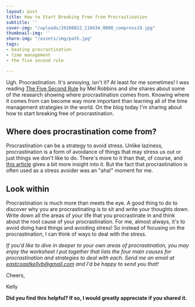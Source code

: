 ```yaml
---
layout: post
title: How to Start Breaking Free from Procrastination
subtitle: ''
cover-img: "/uploads/20200822_110434_0000_compress19.jpg"
thumbnail-img: ''
share-img: "/assets/img/path.jpg"
tags:
- beating procrastination
- time management
- the five second rule

---
```

Ugh. Procrastination. It's annoying, isn't it? At least for me sometimes! I was reading [The Five Second Rule](https://amzn.to/3iXKRwR) by Mel Robbins and she shares about some of the research showing where procrastination comes from. Knowing where it comes from can become way more important than learning all of the time management strategies in the world. On the blog today I'm sharing about how to start breaking free of procrastination.

## Where does procrastination come from?

Procrastination can be a strategy to avoid stress. Unlike laziness, procrastination is a form of avoidance of things that may stress us out or just things we don't like to do. There's more to it than that, of course, and [this article](https://www.nytimes.com/2019/03/25/smarter-living/why-you-procrastinate-it-has-nothing-to-do-with-self-control.html) gives a bit more insight into it. But the fact that procrastination is often used as a stress avoider was an "aha!" moment for me.

## Look within

Procrastination is much more than meets the eye. A good thing to do to discover why you are procrastinating is to sit and write your thoughts down. Write down all the areas of your life that you procrastinate in and think about the root cause of your procrastination. For me, almost always, it's to avoid doing hard things and avoiding stress! So instead of focusing on the procrastination, I can think of ways to deal with the stress.

_If you’d like to dive in deeper to your own areas of procrastination, you may enjoy the worksheet I put together that lists the four main causes for procrastination and strategies to deal with each. Send me an email at_ [_eastcoastkellyb@gmail.com_](mailto:eastcoastkellyb@gmail.com) _and I'd be happy to send you that!_

Cheers,

Kelly

**Did you find this helpful? If so, I would greatly appreciate if you shared it.**
